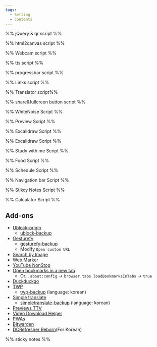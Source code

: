 ```yaml
---
tags:
  - Setting
  - contents
---
```

%% jQuery & qr script %%
<script src="https://cdnjs.cloudflare.com/ajax/libs/jquery/3.7.1/jquery.min.js"></script>
<script src="script/qrcode.js"></script>
%% html2canvas script %%
<script src="script/html2canvas.js"></script>
%% Webcam script %%
<script src="script/cam.js"></script>
%% tts script %%
<script src="script/tts.js"></script>
%% progressbar script %%
<script>
function getCurrentProgress(){
  const firstDateOfYear = new Date(new Date().getFullYear(), 0, 1);
  const currentDate = new Date();
  return ((((currentDate - firstDateOfYear) / (1000 * 60 * 60 * 24)) * 100) / 365).toFixed(1);}
function updateUI() {const percent = getCurrentProgress();
  const barItem = document.getElementsByClassName('bar')[0];barItem.style.width = `${percent}%`;
  const counterItem = document.getElementsByClassName('value')[0];
  if (percent>100){counterItem.textContent = `100%`}else{counterItem.textContent = `${percent}%`;}}
setInterval(function() {updateUI();return arguments.callee;}(), 1000);
</script>
%% Links script %%
<script type="text/javascript">
var url = document.getElementById( 'linkshare' );
url.onchange = function() {window.open( this.options[ this.selectedIndex ].value, '_blank');
$('#linkshare').prop('selectedIndex',0);};
</script>
%% Translator script%%
<script>window.ResetTranslate = () => jQuery('#\\:1\\.container').contents().find('#\\:1\\.restore').click();</script>
<script>
    function googleTranslateElementInit() {
        new google.translate.TranslateElement({pageLanguage: 'en'},'google_translate_element');}
</script>
<script type="text/javascript" src="//translate.google.com/translate_a/element.js?cb=googleTranslateElementInit"></script>
%% share&fullcreen button script %%
<script src="script/full-share.js"></script>
%% WhiteNoise Script %%
<script type="text/javascript" src="script/WN.js"></script>
%% Preview Script %%
<script src="script/preview.js"></script>
%% Excalidraw Script %%
<script src="script/excalidraw.js"></script>
%% Excalidraw Script %%
<script src="script/graph.js"></script>
%% Study with me Script %%
<script src="script/study.js"></script>
%% Food Script %%
<script src="script/meal.js"></script>
%% Schedule Script %%
<script src="script/scheduler.js"></script>
%% Navigation bar Script %%
<script src="script/navbar.js"></script>
<script src="script/resize-dialog.js"></script>
%% Stikcy Notes Script %%
<script src="script/sticky-script.js"></script>
%% Calculator Script %%
<script src="script/calc.js"></script>




## Add-ons
- <a href="https://addons.mozilla.org/en-US/firefox/addon/ublock-origin/" target="_blank" >Ublock-origin</a>
    - <a href="https://mega.nz/file/nJ8CSKBJ#hlmq-LlgwAKosmM5k0iWO2zWPQW7bIqi5E7w3H7zQ9U" target="_blank" >ublock-backup</a>
- <a href="https://addons.mozilla.org/en-US/firefox/addon/gesturefy/" target="_blank" >Gesturefy</a>
    -  <a href="https://mega.nz/file/eZdmSJaL#47SP05Cs5ihQvZCk6rL1FfJij-9PskmYkBlyedQ0fYQ" target="_blank" >gesturefy-backup</a> 
    - Modify `Open custom URL`
- <a href="https://addons.mozilla.org/en-US/firefox/addon/search_by_image" target="_blank" >Search by Image</a>
- <a href="https://addons.mozilla.org/firefox/addon/web-marker-draw-on-websites/" target="_blank" >Web Marker</a>
- <a href="https://addons.mozilla.org/firefox/addon/youtube-nonstop/" target="_blank" >YouTube NonStop</a>
- <a href="https://addons.mozilla.org/en-US/firefox/addon/open-bookmarks-in-a-new-tab/" target="_blank" >Open bookmarks in a new tab</a>
  - Or... `about:config` -> `browser.tabs.loadBookmarksInTabs` -> `true`
- <a href="https://addons.mozilla.org/en-US/firefox/addon/duckduckgo-for-firefox/" target="_blank" >Duckduckgo</a>
- <a href="https://addons.mozilla.org/en-US/firefox/addon/traduzir-paginas-web/" target="_blank" >TWP</a> 
    - <a href="https://mega.nz/file/SAEC2LCZ#zg6nFKiRhs8Hn2NWCMcp58mlaoQHTZLFLmHbcHYNaRQ" target="_blank" >twp-backup</a> (language: korean)
- <a href="https://addons.mozilla.org/en-US/firefox/addon/simple-translate/" target="_blank" >Simple translate</a> 
    - <a href="https://mega.nz/file/KFkCUYgR#mMEvBiSCrjXbm5xhH-l5ZFxKPtEQqMfBgCCdYYlRBjU" target="_blank" >simpletranslate-backup</a> (language: korean)
- <a href="https://addons.mozilla.org/en-US/firefox/addon/previews-for-ttv/" target="_blank" >Previews TTV</a> 
- <a href="https://addons.mozilla.org/en-US/firefox/addon/video-downloadhelper/" target="_blank" >Video Download Helper</a> 
- <a href="https://addons.mozilla.org/firefox/addon/pwas-for-firefox/" target="_blank" >PWAs</a>
- <a href="https://addons.mozilla.org/en-US/firefox/addon/bitwarden-password-manager/" target="_blank" >Bitwarden</a>
- <a href="https://addons.mozilla.org/en-US/firefox/addon/dcrefresher-reborn/" target="_blank" >DCRefresher Reborn</a>(For Korean)



%% sticky notes %%
<div id="sticky-container" class="sticky-container"></div>